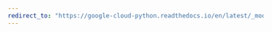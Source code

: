 ```yaml
---
redirect_to: "https://google-cloud-python.readthedocs.io/en/latest/_modules/google/cloud/datastore/entity.html"
---
```

